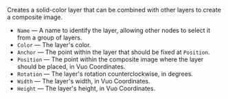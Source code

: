 Creates a solid-color layer that can be combined with other layers to create a composite image. 

   - `Name` — A name to identify the layer, allowing other nodes to select it from a group of layers. 
   - `Color` — The layer's color.
   - `Anchor` — The point within the layer that should be fixed at `Position`.
   - `Position` — The point within the composite image where the layer should be placed, in Vuo Coordinates.
   - `Rotation` — The layer's rotation counterclockwise, in degrees. 
   - `Width` — The layer's width, in Vuo Coordinates.
   - `Height` — The layer's height, in Vuo Coordinates.

